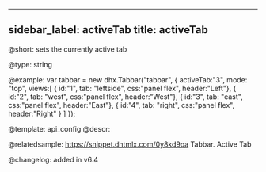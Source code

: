 
---
sidebar_label: activeTab
title: activeTab
---          

@short: sets the currently active tab





@type: string

@example: 
var tabbar = new dhx.Tabbar("tabbar", {
	activeTab:"3",
    mode: "top",
    views:[
        { id:"1", tab: "leftside", css:"panel flex", header:"Left"},
        { id:"2", tab: "west", css:"panel flex", header:"West"},
        { id:"3", tab: "east", css:"panel flex", header:"East"},
        { id:"4", tab: "right", css:"panel flex", header:"Right" }
    ]
});


@template:	api_config
@descr: 

@relatedsample: https://snippet.dhtmlx.com/0y8kd9oa	Tabbar. Active Tab

@changelog: added in v6.4